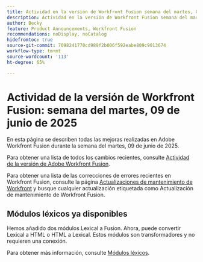 ```yaml
---
title: Actividad en la versión de Workfront Fusion semana del martes, 09 de junio de 2025
description: Actividad en la versión de Workfront Fusion semana del martes, 09 de junio de 2025
author: Becky
feature: Product Announcements, Workfront Fusion
recommendations: noDisplay, noCatalog
hidefromtoc: true
source-git-commit: 7098241770cd989f2b006f592eabe809c9013674
workflow-type: tm+mt
source-wordcount: '113'
ht-degree: 65%

---
```


# Actividad de la versión de Workfront Fusion: semana del martes, 09 de junio de 2025

En esta página se describen todas las mejoras realizadas en Adobe Workfront Fusion durante la semana del martes, 09 de junio de 2025.

Para obtener una lista de todos los cambios recientes, consulte [Actividad de la versión de Adobe Workfront Fusion](/help/workfront-fusion/fusion-product-releases/fusion-release-activity.md).

Para obtener una lista de las correcciones de errores recientes en Workfront Fusion, consulte la página [Actualizaciones de mantenimiento de Workfront](https://experienceleague.adobe.com/es/docs/workfront-known-issues/releases/current-updates) y busque cualquier actualización etiquetada como Actualización de mantenimiento de Workfront Fusion.

## Módulos léxicos ya disponibles

Hemos añadido dos módulos Lexical a Fusion. Ahora, puede convertir Lexical a HTML o HTML a Lexical. Estos módulos son transformadores y no requieren una conexión.

Para obtener más información, consulte [Módulos léxicos](/help/workfront-fusion/references/apps-and-modules/tools-and-transformers/lexical-modules.md).
